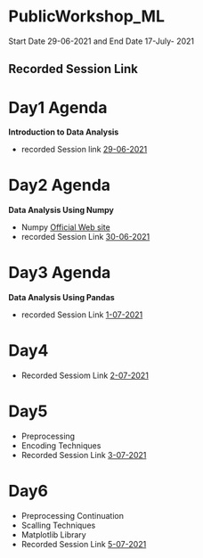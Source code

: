 # PublicWorkshop_ML
Start Date 29-06-2021 and End Date 17-July- 2021



## Recorded Session Link

# Day1 Agenda
**Introduction to Data Analysis**
- recorded Session link [29-06-2021](https://transcripts.gotomeeting.com/#/s/c471317139d0dfc04b4395f7572f69c834e67ee7243f04e932d4833dd8b05fd5)

# Day2 Agenda
**Data Analysis Using Numpy**
- Numpy [Official Web site](https://numpy.org/doc/stable/)
- recorded Session Link [30-06-2021](https://transcripts.gotomeeting.com/#/s/7a26074f5585b3fe9bc8587703d76a27e66328a2750ae2307e775d52de3f72b5)

# Day3 Agenda
**Data Analysis Using Pandas**
-  recorded Session Link [1-07-2021](https://transcripts.gotomeeting.com/#/s/1930463b04560729fcd363b2a5aadd6a5df2afa71b37c15eda33c5aa40f30031)

# Day4
- Recorded Sessiom Link [2-07-2021](https://transcripts.gotomeeting.com/#/s/0446958ea58090535e9e9e2a3c52710676c7e8c8df2042c4340a2c73b20624af)

# Day5
- Preprocessing
- Encoding Techniques
- Recorded Session Link [3-07-2021](https://transcripts.gotomeeting.com/#/s/4cd893f7916c7c087b647daa99775eda381366eb0dd4ebf735772f9a8f690216)

# Day6
- Preprocessing Continuation
- Scalling Techniques
- Matplotlib Library
- Recorded Session Link [5-07-2021](https://transcripts.gotomeeting.com/#/s/6e62357679d3c11e402446136c3a554e1bfe429fc911cc7aeeda48f4fbdca9db)
